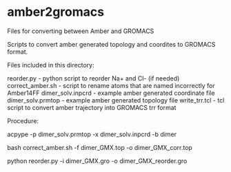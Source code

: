 # amber2gromacs
Files for converting between Amber and GROMACS

Scripts to convert amber generated topology and coordites to GROMACS format.

Files included in this directory:

reorder.py   - python script to reorder Na+ and Cl- (if needed)
correct_amber.sh - script to rename atoms that are named incorrectly for Amber14FF
dimer_solv.inpcrd - example amber generated coordinate file 
dimer_solv.prmtop - example amber generated topology file 
write_trr.tcl  - tcl script to convert amber trajectory into GROMACS trr format 

Procedure:

acpype -p dimer_solv.prmtop -x dimer_solv.inpcrd -b dimer 

bash correct_amber.sh -f dimer_GMX.top -o dimer_GMX_corr.top 

python reorder.py -i dimer_GMX.gro -o dimer_GMX_reorder.gro 


